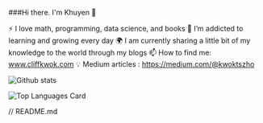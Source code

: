 

<!--
**cliffkwok/cliffkwok** is a ✨ _special_ ✨ repository because its `README.md` (this file) appears on your GitHub profile.

Here are some ideas to get you started:

- 🔭 I’m currently working on ...
- 🌱 I’m currently learning ...
- 👯 I’m looking to collaborate on ...
- 🤔 I’m looking for help with ...
- 💬 Ask me about ...
- 📫 How to reach me: ...
- 😄 Pronouns: ...
- ⚡ Fun fact: ...
-->


###Hi there. I'm Khuyen 👋

⚡ I love math, programming, data science, and books
🌱 I’m addicted to learning and growing every day
🌍 I am currently sharing a little bit of my knowledge to the world through my blogs
📫 How to find me: www.cliffkwok.com
💡 Medium articles : https://medium.com/@kwoktszho


![Github stats](https://github-readme-stats.vercel.app/api?username=yourusername&theme=highcontrast&show_icons=true&count_private=true)

![Top Languages Card](https://github-readme-stats.vercel.app/api/top-langs/?username=shinokada)

// README.md
